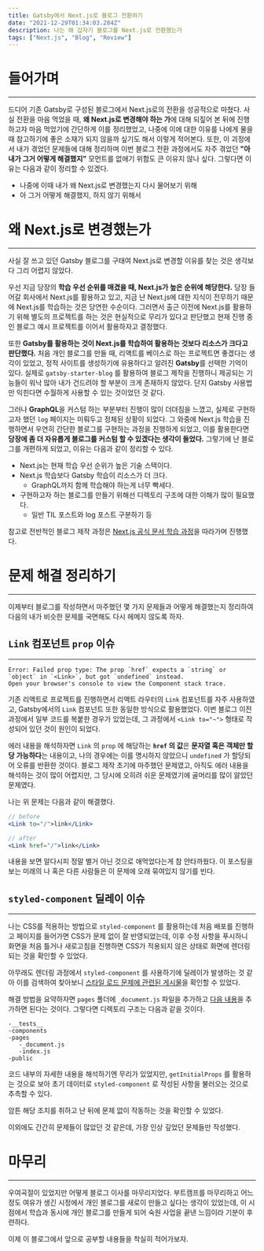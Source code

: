 ```yaml
---
title: Gatsby에서 Next.js로 블로그 전환하기
date: "2021-12-29T01:34:03.284Z"
description: 나는 왜 갑자기 블로그를 Next.js로 전환했는가
tags: ["Next.js", "Blog", "Review"]
---
```


# 들어가며

---

드디어 기존 Gatsby로 구성된 블로그에서 Next.js로의 전환을 성공적으로 마쳤다. 사실 전환을 마음 먹었을 때, **왜 Next.js로 변경해야 하는 가**에 대해 되짚어 본 뒤에 진행하고자 마음 먹었기에 간단하게 이를 정리했었고, 나중에 이에 대한 이유를 나에게 물을 때 참고하기에 좋은 소재가 되지 않을까 싶기도 해서 이렇게 적어본다. 또한, 이 괴정에서 내가 겪었던 문제들에 대해 정리하며 이번 블로그 전환 과정에서도 자주 겪었던 **"아 내가 그거 어떻게 해결했지"** 모먼트를 없애기 위함도 큰 이유지 않나 싶다. 그렇다면 이유는 다음과 같이 정리할 수 있겠다.

- 나중에 이때 내가 왜 Next.js로 변경했는지 다시 물어보기 위해
- 아 그거 어떻게 해결했지, 하지 않기 위해서

# 왜 Next.js로 변경했는가

---

사실 잘 쓰고 있던 Gatsby 블로그를 구태여 Next.js로 변경할 이유를 찾는 것은 생각보다 그리 어렵지 않았다.

우선 지금 당장의 **학습 우선 순위를 매겼을 때, Next.js가 높은 순위에 해당한다.** 당장 들어갈 회사에서 Next.js를 활용하고 있고, 지금 난 Next.js에 대한 지식이 전무하기 때문에 Next.js를 학습하는 것은 당연한 수순이다. 그러면서 출근 이전에 Next.js를 활용하기 위해 별도의 프로젝트를 하는 것은 현실적으로 무리가 있다고 판단했고 현재 진행 중인 블로그 예시 프로젝트를 이어서 활용하자고 결정했다.

또한 **Gatsby를 활용하는 것이 Next.js를 학습하여 활용하는 것보다 리소스가 크다고 판단했다.** 처음 개인 블로그를 만들 때, 리액트를 베이스로 하는 프로젝트면 좋겠다는 생각이 있었고, 정적 사이트를 생성하기에 유용하다고 알려진 **Gatsby**를 선택한 기억이 있다. 실제로 `gatsby-starter-blog` 를 활용하여 블로그 제작을 진행하니 제공되는 기능들이 워낙 많아 내가 건드려야 할 부분이 크게 존재하지 않았다. 단지 Gatsby 사용법만 익힌다면 수월하게 사용할 수 있는 것이었던 것 같다.

그러나 **GraphQL**을 커스텀 하는 부분부터 진행이 많이 더뎌짐을 느꼈고, 실제로 구현하고자 했던 `log` 페이지는 미뤄두고 정체된 상황이 되었다. 그 와중에 Next.js 학습을 진행하면서 우연히 간단한 블로그를 구현하는 과정을 진행하게 되었고, 이를 활용한다면 **당장에 좀 더 자유롭게 블로그를 커스텀 할 수 있겠다는 생각이 들었다.** 그렇기에 난 블로그를 개편하게 되었고, 이유는 다음과 같이 정리할 수 있다.

- Next.js는 현재 학습 우선 순위가 높은 기술 스택이다.
- Next.js 학습보다 Gatsby 학습이 리소스가 더 크다.
  - GraphQL까지 함께 학습해야 하는게 너무 빡세다.
- 구현하고자 하는 블로그를 만들기 위해선 디렉토리 구조에 대한 이해가 많이 필요했다.
  - 일반 TIL 포스트와 log 포스트 구분하기 등

참고로 전반적인 블로그 제작 과정은 [Next.js 공식 문서 학습 과정](https://nextjs.org/learn/basics/create-nextjs-app?utm_source=next-site&utm_medium=homepage-cta&utm_campaign=next-website)을 따라가며 진행했다.

# 문제 해결 정리하기

---

이제부터 블로그를 작성하면서 마주했던 몇 가지 문제들과 어떻게 해결했는지 정리하여 다음의 내가 비슷한 문제를 국면해도 다시 헤메지 않도록 하자.

## `Link` 컴포넌트 `prop` 이슈

---

```
Error: Failed prop type: The prop `href` expects a `string` or `object` in `<Link>`, but got `undefined` instead.
Open your browser's console to view the Component stack trace.
```

기존 리액트로 프로젝트를 진행하면서 리액트 라우터의 `Link` 컴포넌트를 자주 사용하였고, Gatsby에서의 `Link` 컴포넌트 또한 동일한 방식으로 활용했었다. 이번 블로그 이전 과정에서 일부 코드를 복붙한 경우가 있었는데, 그 과정에서 `<Link to="~">` 형태로 작성되어 있던 것이 원인이 되었다.

에러 내용을 해석하자면 `Link` 의 `prop` 에 해당하는 **`href` 의 값**은 **문자열 혹은 객체만 할당 가능하다**는 내용이고, 나의 경우에는 이를 명시하지 않았으니 `undefined` 가 할당되어 오류를 반환한 것이다. 블로그 제작 초기에 마주했던 문제였고, 아직도 에러 내용을 해석하는 것이 많이 어렵지만, 그 당시에 오히려 쉬운 문제였기에 골머리를 많이 앓았던 문제였다.

나는 위 문제는 다음과 같이 해결했다.

```jsx
// before
<Link to="/">link</Link>

// after
<Link href="/">link</Link>
```

내용을 보면 알다시피 정말 별거 아닌 것으로 애먹었다는게 참 안타까웠다. 이 포스팅을 보는 미래의 나 혹은 다른 사람들은 이 문제에 오래 묶여있지 않기를 빈다.

## `styled-component` 딜레이 이슈

---

나는 CSS를 적용하는 방법으로 `styled-component` 를 활용하는데 처음 배포를 진행하고 페이지를 들어가면 CSS가 문제 없이 잘 반영되었는데, 이후 수정 사항을 푸시하니 화면을 처음 틀거나 새로고침을 진행하면 CSS가 적용되지 않은 상태로 화면에 렌더링 되는 것을 확인할 수 있었다.

아무래도 렌더링 과정에서 `styled-component` 를 사용하기에 딜레이가 발생하는 것 같아 이를 검색하여 찾아보니 [스타일 로드 문제에 관련된 게시물](https://dev.to/rsanchezp/next-js-and-styled-components-style-loading-issue-3i68)을 확인할 수 있었다.

해결 방법을 요약하자면 `pages` 폴더에 `_document.js` 파일을 추가하고 [다음 내용](https://github.com/vercel/next.js/blob/master/examples/with-styled-components/pages/_document.js)을 추가하면 된다는 것이다. 그렇다면 디렉토리 구조는 다음과 같을 것이다.

```
-__tests__
-components
-pages
   -_document.js
   -index.js
-public
```

코드 내부의 자세한 내용을 해석하기엔 무리가 있었지만, `getInitialProps` 를 활용하는 것으로 보아 초기 데이터로 `styled-component` 로 작성된 사항을 불러오는 것으로 추측할 수 있다.

암튼 해당 조치를 취하고 난 뒤에 문제 없이 작동하는 것을 확인할 수 있었다.

이외에도 간간히 문제들이 많았던 것 같은데, 가장 인상 깊었던 문제들만 작성했다.

# 마무리

---

우여곡절이 있었지만 어떻게 블로그 이사를 마무리지었다. 부트캠프를 마무리하고 어느 정도 여유가 생긴 시정에서 개인 블로그를 새로이 만들고 싶다는 생각이 있었는데, 이 시점에서 학습과 동시에 개인 블로그를 만들게 되어 숙원 사업을 끝낸 느낌이라 기분이 후련하다.

이제 이 블로그에서 앞으로 공부할 내용들을 착실히 적어가보자.
